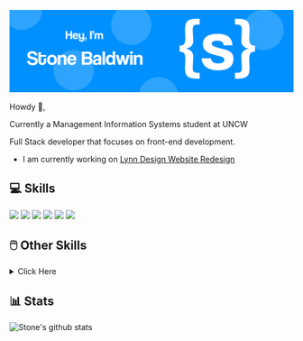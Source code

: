 ![Stone's Github Banner](https://github.com/stonebaldwin/stonebaldwin/blob/main/assets/Github-Banner1.png)

Howdy 👋,

Currently a Management Information Systems student at UNCW

Full Stack developer that focuses on front-end development. 

- I am currently working on [Lynn Design Website Redesign](https://github.com/stonebaldwin/lynndesign)

## 💻 Skills

![](https://img.shields.io/badge/Code-CSharp-informational?style=flat&logo=c-sharp&logoColor=white&color=4AB197)
![](https://img.shields.io/badge/Code-MySQL-informational?style=flat&logo=MySQL&logoColor=white&color=4AB197)
![](https://img.shields.io/badge/Code-Python-informational?style=flat&logo=Python&logoColor=white&color=4AB197)
![](https://img.shields.io/badge/Code-HTML-informational?style=flat&logo=HTML&logoColor=white&color=4AB197)
![](https://img.shields.io/badge/Code-CSS-informational?style=flat&logo=CSS&logoColor=white&color=4AB197)
![](https://img.shields.io/badge/Code-JavaScript-informational?style=flat&logo=JavaScript&logoColor=white&color=4AB197)



## 🖱️ Other Skills
<details><summary>Click Here </summary>
Adobe Photoshop
- Adobe Illustrator
- Adobe After Effects
- Adobe Premiere
- Adobe Dreamweaver
</details>

## 📊 Stats

![Stone's github stats](https://github-readme-stats.vercel.app/api?username=stonebaldwin)
